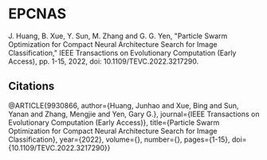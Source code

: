 # EPCNAS
J. Huang, B. Xue, Y. Sun, M. Zhang and G. G. Yen, "Particle Swarm Optimization for Compact Neural Architecture Search for Image Classification," IEEE Transactions on Evolutionary Computation (Early Access), pp. 1-15, 2022, doi: 10.1109/TEVC.2022.3217290.

## Citations
@ARTICLE{9930866,
  author={Huang, Junhao and Xue, Bing and Sun, Yanan and Zhang, Mengjie and Yen, Gary G.},
  journal={IEEE Transactions on Evolutionary Computation (Early Access)}, 
  title={Particle Swarm Optimization for Compact Neural Architecture Search for Image Classification}, 
  year={2022},
  volume={},
  number={},
  pages={1-15},
  doi={10.1109/TEVC.2022.3217290}}
